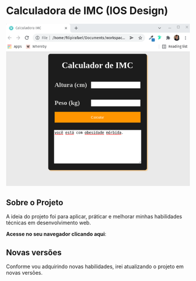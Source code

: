 
# Calculadora de IMC (IOS Design)
<div style="display: inline-block">
    <img src="assets/img/screenshot.png" alt="Aplicação">
</div>

## Sobre o Projeto
A ideia do projeto foi para aplicar, práticar e melhorar minhas habilidades técnicas em desenvolvimento web. 

**Acesse no seu navegador clicando aqui**: 

## Novas versões
Conforme vou adquirindo novas habilidades, irei atualizando o projeto em novas versões. 